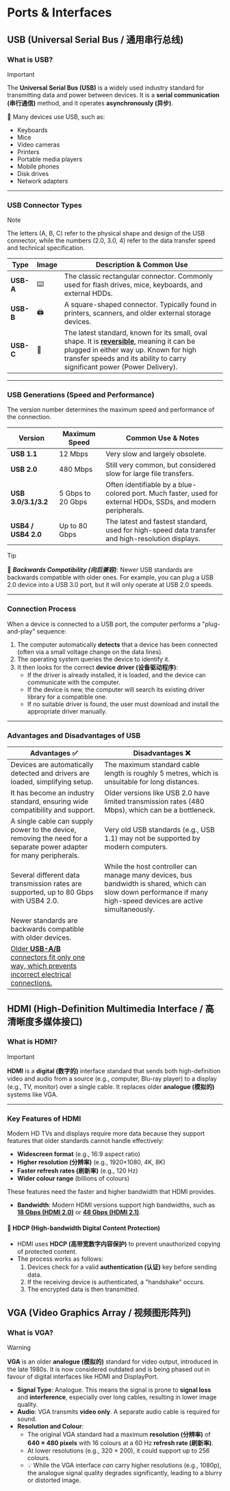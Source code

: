 # Ports & Interfaces

## USB (Universal Serial Bus / 通用串行总线)

### What is USB?

> [!IMPORTANT]
> The **Universal Serial Bus (USB)** is a widely used industry standard for transmitting data and power between devices. It is a **serial communication (串行通信)** method, and it operates **asynchronously (异步)**.

🔬 Many devices use USB, such as:
- Keyboards
- Mice
- Video cameras
- Printers
- Portable media players
- Mobile phones
- Disk drives
- Network adapters

---

### USB Connector Types

> [!NOTE]
> The letters (A, B, C) refer to the physical shape and design of the USB connector, while the numbers (2.0, 3.0, 4) refer to the data transfer speed and technical specification.

| Type  | Image | Description & Common Use |
| --- | --- | --- |
| **USB-A** | ⌨️ | The classic rectangular connector. Commonly used for flash drives, mice, keyboards, and external HDDs. |
| **USB-B** | 🖨️ | A square-shaped connector. Typically found in printers, scanners, and older external storage devices. |
| **USB-C** | 📱 | The latest standard, known for its small, oval shape. It is **<ins>reversible</ins>**, meaning it can be plugged in either way up. Known for high transfer speeds and its ability to carry significant power (Power Delivery). |

---

### USB Generations (Speed and Performance)

The version number determines the maximum speed and performance of the connection.

| Version | Maximum Speed | Common Use & Notes |
| --- | --- | --- |
| **USB 1.1** | 12 Mbps | Very slow and largely obsolete. |
| **USB 2.0** | 480 Mbps | Still very common, but considered slow for large file transfers. |
| **USB 3.0/3.1/3.2** | 5 Gbps to 20 Gbps | Often identifiable by a blue-colored port. Much faster, used for external HDDs, SSDs, and modern peripherals. |
| **USB4 / USB4 2.0**| Up to 80 Gbps | The latest and fastest standard, used for high-speed data transfer and high-resolution displays. |

> [!TIP]
> 🔑 **_Backwards Compatibility (向后兼容)_**: Newer USB standards are backwards compatible with older ones. For example, you can plug a USB 2.0 device into a USB 3.0 port, but it will only operate at USB 2.0 speeds.

---

### Connection Process

When a device is connected to a USB port, the computer performs a "plug-and-play" sequence:

1.  The computer automatically **detects** that a device has been connected (often via a small voltage change on the data lines).
2.  The operating system queries the device to identify it.
3.  It then looks for the correct **device driver (设备驱动程序)**:
    - If the driver is already installed, it is loaded, and the device can communicate with the computer.
    - If the device is new, the computer will search its existing driver library for a compatible one.
    - If no suitable driver is found, the user must download and install the appropriate driver manually.

---

### Advantages and Disadvantages of USB

| Advantages ✅ | Disadvantages ❌ |
| --- | --- |
| Devices are automatically detected and drivers are loaded, simplifying setup. | The maximum standard cable length is roughly 5 metres, which is unsuitable for long distances. |
| It has become an industry standard, ensuring wide compatibility and support. | Older versions like USB 2.0 have limited transmission rates (480 Mbps), which can be a bottleneck. |
| A single cable can supply power to the device, removing the need for a separate power adapter for many peripherals. | Very old USB standards (e.g., USB 1.1) may not be supported by modern computers. |
| Several different data transmission rates are supported, up to 80 Gbps with USB4 2.0. | While the host controller can manage many devices, bus bandwidth is shared, which can slow down performance if many high-speed devices are active simultaneously. |
| Newer standards are backwards compatible with older devices. | |
| <ins>Older **USB-A/B** connectors fit only one way, which prevents incorrect electrical connections.</ins> | |

## HDMI (High-Definition Multimedia Interface / 高清晰度多媒体接口)

### What is HDMI?

> [!IMPORTANT]
> **HDMI** is a **digital (数字的)** interface standard that sends both high-definition video and audio from a source (e.g., computer, Blu-ray player) to a display (e.g., TV, monitor) over a single cable. It replaces older **analogue (模拟的)** systems like VGA.

---

### Key Features of HDMI

Modern HD TVs and displays require more data because they support features that older standards cannot handle effectively:
- **Widescreen format** (e.g., 16:9 aspect ratio)
- **Higher resolution (分辨率)** (e.g., 1920×1080, 4K, 8K)
- **Faster refresh rates (刷新率)** (e.g., 120 Hz)
- **Wider colour range** (billions of colours)

These features need the faster and higher bandwidth that HDMI provides.
<!-- Updated HDMI bandwidth figures to reflect modern standards (e.g., HDMI 2.1) as the original 10 Gbps was outdated. -->
- **Bandwidth**: Modern HDMI versions support high bandwidths, such as **<ins>18 Gbps (HDMI 2.0)</ins>** or **<ins>48 Gbps (HDMI 2.1)</ins>**.

#### 🔑 HDCP (High-bandwidth Digital Content Protection)

- HDMI uses **HDCP (高带宽数字内容保护)** to prevent unauthorized copying of protected content.
- The process works as follows:
    1.  Devices check for a valid **authentication (认证)** key before sending data.
    2.  If the receiving device is authenticated, a "handshake" occurs.
    3.  The encrypted data is then transmitted.

## VGA (Video Graphics Array / 视频图形阵列)

### What is VGA?

> [!WARNING]
> **VGA** is an older **analogue (模拟的)** standard for video output, introduced in the late 1980s. It is now considered outdated and is being phased out in favour of digital interfaces like HDMI and DisplayPort.

- **Signal Type**: Analogue. This means the signal is prone to **signal loss** and **interference**, especially over long cables, resulting in lower image quality.
- **Audio**: VGA transmits **video only**. A separate audio cable is required for sound.
- **Resolution and Colour**:
    - The original VGA standard had a maximum **resolution (分辨率)** of **640 × 480 pixels** with 16 colours at a 60 Hz **refresh rate (刷新率)**.
    - At lower resolutions (e.g., 320 × 200), it could support up to 256 colours.
    - 💡 While the VGA interface *can* carry higher resolutions (e.g., 1080p), the analogue signal quality degrades significantly, leading to a blurry or distorted image.